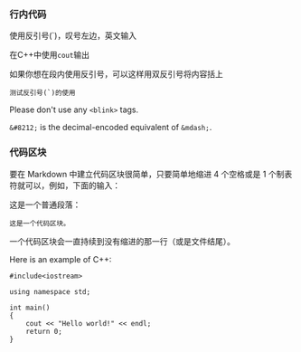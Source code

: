 ### 行内代码

使用反引号(`)，叹号左边，英文输入

在C++中使用`cout`输出

如果你想在段内使用反引号，可以这样用双反引号将内容括上

`` 测试反引号(`)的使用 ``

Please don't use any `<blink>` tags.

`&#8212;` is the decimal-encoded equivalent of `&mdash;`.

### 代码区块
要在 Markdown 中建立代码区块很简单，只要简单地缩进 4 个空格或是 1 个制表符就可以，例如，下面的输入：

这是一个普通段落：

    这是一个代码区块。

一个代码区块会一直持续到没有缩进的那一行（或是文件结尾）。

Here is an example of C++:

    #include<iostream>

    using namespace std;

    int main()
    {
    	cout << "Hello world!" << endl;
    	return 0;
    }